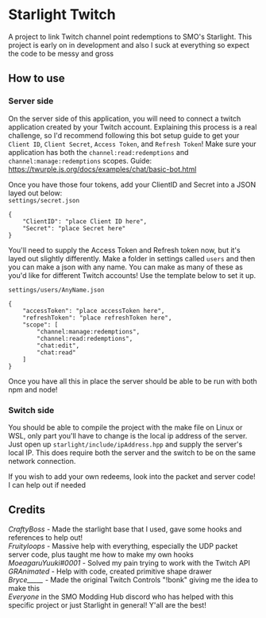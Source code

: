 # Starlight Twitch
A project to link Twitch channel point redemptions to SMO's Starlight. This project is early on in development and also I suck at everything so expect the code to be messy and gross

## How to use

### Server side
On the server side of this application, you will need to connect a twitch application created by your Twitch account. Explaining this process is a real challenge, so I'd recommend following this bot setup guide to get your `Client ID`, `Client Secret`, `Access Token`, and `Refresh Token`! Make sure your application has both the `channel:read:redemptions` and `channel:manage:redemptions` scopes. Guide: https://twurple.js.org/docs/examples/chat/basic-bot.html

Once you have those four tokens, add your ClientID and Secret into a JSON layed out below:  
`settings/secret.json`
```
{
    "ClientID": "place Client ID here",
    "Secret": "place Secret here"
}
```

You'll need to supply the Access Token and Refresh token now, but it's layed out slightly differently. Make a folder in settings called `users` and then you can make a json with any name. You can make as many of these as you'd like for different Twitch accounts! Use the template below to set it up.

`settings/users/AnyName.json`
```
{
    "accessToken": "place accessToken here",
    "refreshToken": "place refreshToken here",
    "scope": [
        "channel:manage:redemptions",
        "channel:read:redemptions",
        "chat:edit",
        "chat:read"
    ]
}
```

Once you have all this in place the server should be able to be run with both npm and node!

### Switch side

You should be able to compile the project with the make file on Linux or WSL, only part you'll have to change is the local ip address of the server. Just open up `starlight/include/ipAddress.hpp` and supply the server's local IP. This does require both the server and the switch to be on the same network connection.  
  
If you wish to add your own redeems, look into the packet and server code! I can help out if needed

## Credits

*CraftyBoss* - Made the starlight base that I used, gave some hooks and references to help out!  
*Fruityloops* - Massive help with everything, especially the UDP packet server code, plus taught me how to make my own hooks 
*MoeagaruYuuki#0001* - Solved my pain trying to work with the Twitch API  
*GRAnimated* - Help with code, created primitive shape drawer  
*Bryce\_\_\_\_\_* - Made the original Twitch Controls "!bonk" giving me the idea to make this  
*Everyone* in the SMO Modding Hub discord who has helped with this specific project or just Starlight in general! Y'all are the best!
